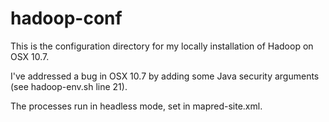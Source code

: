 hadoop-conf
===========

This is the configuration directory for my locally installation of Hadoop on OSX 10.7.

I've addressed a bug in OSX 10.7 by adding some Java security arguments (see hadoop-env.sh line 21).

The processes run in headless mode, set in mapred-site.xml.
